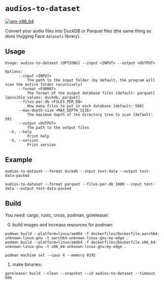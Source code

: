 # `audios-to-dataset`

[![win-x86_64](https://github.com/crs-org/audios-to-dataset/actions/workflows/win-x86_64.yml/badge.svg)](https://github.com/crs-org/audios-to-dataset/actions/workflows/win-x86_64.yml)

Convert your audio files into DuckDB or Parquet files (the same thing as does Hugging Face `datasets` library).

## Usage

```
Usage: audios-to-dataset [OPTIONS] --input <INPUT> --output <OUTPUT>

Options:
      --input <INPUT>
          The path to the input folder (by default, the program will scan the entire folder recursively)
      --format <FORMAT>
          The format of the output database files [default: parquet] [possible values: duckdb, parquet]
      --files-per-db <FILES_PER_DB>
          How many files to put in each database [default: 500]
      --max-depth-size <MAX_DEPTH_SIZE>
          The maximum depth of the directory tree to scan [default: 50]
      --output <OUTPUT>
          The path to the output files
  -h, --help
          Print help
  -V, --version
          Print version
```

## Example

```shell
audios-to-dataset --format duckdb --input test-data --output test-data-packed

audios-to-dataset --format parquet --files-per-db 1000 --input test-data --output test-data-packed
```

## Build

You need: cargo, rustc, cross, podman, goreleaser.

0. build images and increase resources for podman:

```shell
podman build --platform=linux/amd64 -f dockerfiles/Dockerfile.aarch64-unknown-linux-gnu -t aarch64-unknown-linux-gnu:my-edge .
podman build --platform=linux/amd64 -f dockerfiles/Dockerfile.x86_64-unknown-linux-gnu -t x86_64-unknown-linux-gnu:my-edge .

podman machine set --cpus 4 --memory 8192
```

1. make binaries:

```shell
goreleaser build --clean --snapshot --id audios-to-dataset --timeout 60m
```
